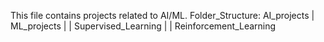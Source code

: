 This file contains projects related to AI/ML.
Folder_Structure:
AI_projects
|   ML_projects
|   |   Supervised_Learning
|   |   Reinforcement_Learning